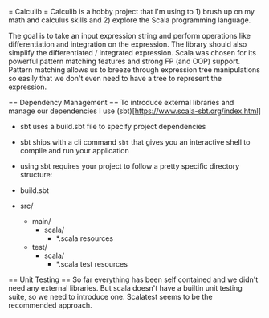 = Calculib =
Calculib is a hobby project that I'm using to 1) brush up on my math and calculus skills and 2) explore the Scala programming language.

The goal is to take an input expression string and perform operations like differentiation and integration on the expression.
The library should also simplify the differentiated / integrated expression. 
Scala was chosen for its powerful pattern matching features and strong FP (and OOP) support. 
Pattern matching allows us to breeze through expression tree manipulations so easily that we don't even need to have a tree to represent the expression. 

== Dependency Management ==
To introduce external libraries and manage our dependencies I use (sbt)[https://www.scala-sbt.org/index.html]
* sbt uses a build.sbt file to specify project dependencies
* sbt ships with a cli command `sbt` that gives you an interactive shell to compile and run your application 
* using sbt requires your project to follow a pretty specific directory structure:
 
* build.sbt
* src/
    * main/   
        * scala/
            * *.scala resources
    * test/
        * scala/
            * *.scala test resources


== Unit Testing ==
So far everything has been self contained and we didn't need any external libraries. But scala doesn't have a builtin unit testing suite, so we need to introduce one.
Scalatest seems to be the recommended approach.

